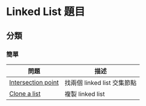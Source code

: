 # Linked List 題目

## 分類
### 簡單
| 問題 | 描述 |
|---|---|
| [Intersection point](./intersection/README.md)  | 找兩個 linked list 交集節點 | 
| [Clone a list](./clone/README.md)| 複製 linked list | 
